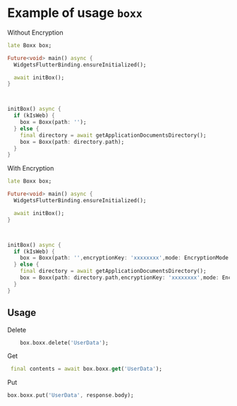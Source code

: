 # Example of usage `boxx`

Without Encryption
```dart
late Boxx box;

Future<void> main() async {
  WidgetsFlutterBinding.ensureInitialized();

  await initBox();
}



initBox() async {
  if (kIsWeb) {
    box = Boxx(path: '');
  } else {
    final directory = await getApplicationDocumentsDirectory();
    box = Boxx(path: directory.path);
  }
}

```

With Encryption

```dart
late Boxx box;

Future<void> main() async {
  WidgetsFlutterBinding.ensureInitialized();

  await initBox();
}



initBox() async {
  if (kIsWeb) {
    box = Boxx(path: '',encryptionKey: 'xxxxxxxx',mode: EncryptionMode.aes);
  } else {
    final directory = await getApplicationDocumentsDirectory();
    box = Boxx(path: directory.path,encryptionKey: 'xxxxxxxx',mode: EncryptionMode.aes);
  }
}

```

## Usage

Delete

```dart
    box.boxx.delete('UserData');
```

Get
```dart
 final contents = await box.boxx.get('UserData');
```

Put
```dart
box.boxx.put('UserData', response.body);
```
